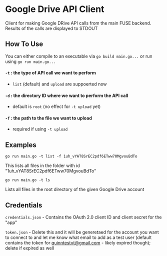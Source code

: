 # Google Drive API Client
Client for making Google DRive API calls from the main FUSE backend. Results of the calls are displayed to STDOUT

## How To Use
You can either compile to an executable via `go build main.go...` or run using `go run main.go...`

#### `-t` : the type of API call we want to perform
- `list` (default) and `upload` are suppoerted now
    
#### `-d` : the directory ID where we want to perform the API call
- default is `root` (no effect for `-t upload` yet)

#### `-f` : the path to the file we want to upload
- required if using `-t upload`
    
## Examples

`go run main.go -t list -f 1uh_vYAT8SrEC2pdf6ETww70MgvouBdTo`

This lists all files in the folder with id "1uh_vYAT8SrEC2pdf6ETww70MgvouBdTo"

`go run main.go -t ls`

Lists all files in the root directory of the given Google Drive account

## Credentials

`credentials.json` - Contains the OAuth 2.0 client ID and client secret for the "app"

`token.json` - Delete this and it will be generetaed for the account you want to connect to and let me know what email to add as a test user (default contains the token for quinntestvt@gmail.com - likely expired though); delete if expired as well

